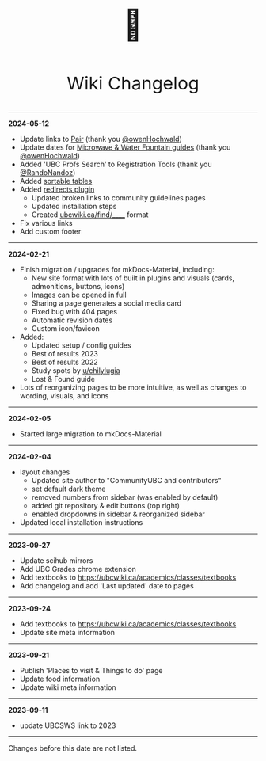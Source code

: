 # 

<p align="center" style="font-size:60px;">📝</p>
<p align="center" style="font-size:36px;">Wiki Changelog</p>

---

**2024-05-12**

- Update links to [Pair](../course-planning/registration.md) (thank you [@owenHochwald](https://github.com/CommunityUBC/ubcwiki/issues/32))
- Update dates for [Microwave & Water Fountain guides](../tools.md) (thank you [@owenHochwald](https://github.com/CommunityUBC/ubcwiki/issues/31))
- Added 'UBC Profs Search' to Registration Tools (thank you [@RandoNandoz](https://github.com/RandoNandoz))
- Added [sortable tables](https://squidfunk.github.io/mkdocs-material/reference/data-tables/#sortable-tables)
- Added [redirects plugin](https://github.com/squidfunk/mkdocs-material/discussions/3758)
    - Updated broken links to community guidelines pages
    - Updated installation steps
    - Created [ubcwiki.ca/find/____](../campus/general-guide.md) format
- Fix various links
- Add custom footer


---

**2024-02-21**

- Finish migration / upgrades for mkDocs-Material, including:
    - New site format with lots of built in plugins and visuals (cards, admonitions, buttons, icons)
    - Images can be opened in full
    - Sharing a page generates a social media card
    - Fixed bug with 404 pages
    - Automatic revision dates
    - Custom icon/favicon
- Added:
    - Updated setup / config guides
    - Best of results 2023
    - Best of results 2022
    - Study spots by [u/chilylugia](https://www.reddit.com/user/chilylugia)
    - Lost & Found guide
- Lots of reorganizing pages to be more intuitive, as well as changes to wording, visuals, and icons

---

**2024-02-05**

- Started large migration to mkDocs-Material

---

**2024-02-04**

* layout changes
    - Updated site author to "CommunityUBC and contributors"
    - set default dark theme
    - removed numbers from sidebar (was enabled by default)
    - added git repository & edit buttons (top right)
    - enabled dropdowns in sidebar & reorganized sidebar
* Updated local installation instructions

---

**2023-09-27**

* Update scihub mirrors
* Add UBC Grades chrome extension
* Add textbooks to https://ubcwiki.ca/academics/classes/textbooks
* Add changelog and add 'Last updated' date to pages

---

**2023-09-24**

* Add textbooks to https://ubcwiki.ca/academics/classes/textbooks
* Update site meta information

---

**2023-09-21**

* Publish 'Places to visit & Things to do' page
* Update food information
* Update wiki meta information

---

**2023-09-11**

* update UBCSWS link to 2023

---

Changes before this date are not listed.